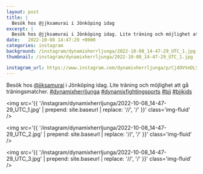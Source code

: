 ```yaml
---
layout: post
title: |
  Besök hos @jjksamurai i Jönköping idag
excerpt: |
  Besök hos @jjksamurai i Jönköping idag. Lite träning och möjlighet att gå träningsmatcher.    
date:   2022-10-08 14:47:29 +0000
categories: instagram
background: /instagram/dynamixherrljunga/2022-10-08_14-47-29_UTC_1.jpg
thumbnail: /instagram/dynamixherrljunga/2022-10-08_14-47-29_UTC_1.jpg

instagram_url: https://www.instagram.com/dynamixherrljunga/p/CjdOVVeDLSl
---
```

Besök hos [@jjksamurai](https://www.instagram.com/jjksamurai/) i Jönköping idag. Lite träning och möjlighet att gå träningsmatcher. [#dynamixherrljunga](https://www.instagram.com/explore/tags/dynamixherrljunga/) [#dynamixfightingsports](https://www.instagram.com/explore/tags/dynamixfightingsports/) [#bjj](https://www.instagram.com/explore/tags/bjj/) [#bjjkids](https://www.instagram.com/explore/tags/bjjkids/)



<img src='{{ '/instagram/dynamixherrljunga/2022-10-08_14-47-29_UTC_1.jpg' | prepend: site.baseurl | replace: '//', '/' }}' class='img-fluid' />


<img src='{{ '/instagram/dynamixherrljunga/2022-10-08_14-47-29_UTC_2.jpg' | prepend: site.baseurl | replace: '//', '/' }}' class='img-fluid' />


<img src='{{ '/instagram/dynamixherrljunga/2022-10-08_14-47-29_UTC_3.jpg' | prepend: site.baseurl | replace: '//', '/' }}' class='img-fluid' />
